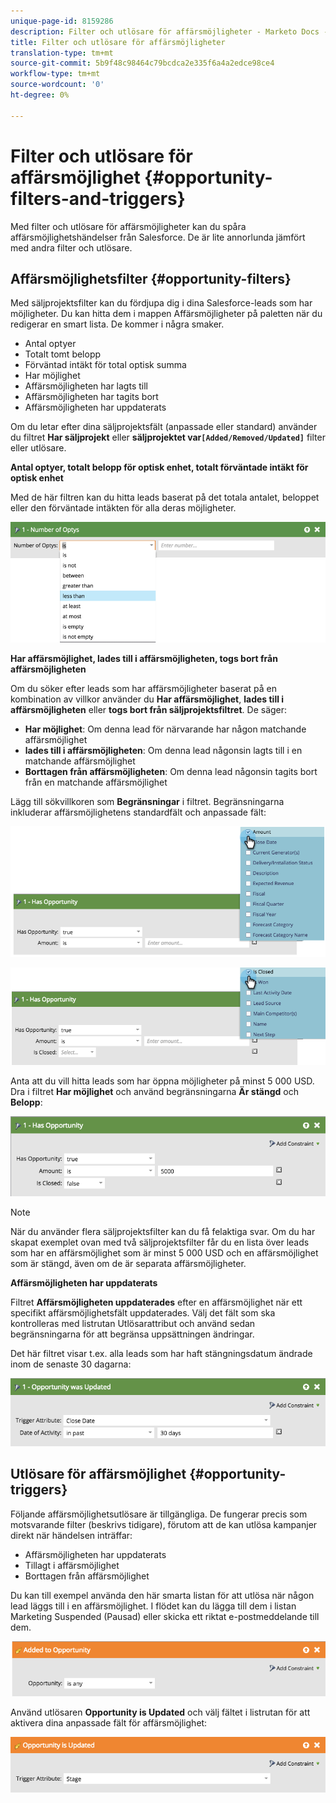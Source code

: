 ```yaml
---
unique-page-id: 8159286
description: Filter och utlösare för affärsmöjligheter - Marketo Docs - Produktdokumentation
title: Filter och utlösare för affärsmöjligheter
translation-type: tm+mt
source-git-commit: 5b9f48c98464c79bcdca2e335f6a4a2edce98ce4
workflow-type: tm+mt
source-wordcount: '0'
ht-degree: 0%

---
```



# Filter och utlösare för affärsmöjlighet {#opportunity-filters-and-triggers}

Med filter och utlösare för affärsmöjligheter kan du spåra affärsmöjlighetshändelser från Salesforce. De är lite annorlunda jämfört med andra filter och utlösare.

## Affärsmöjlighetsfilter {#opportunity-filters}

Med säljprojektsfilter kan du fördjupa dig i dina Salesforce-leads som har möjligheter. Du kan hitta dem i mappen Affärsmöjligheter på paletten när du redigerar en smart lista. De kommer i några smaker.

* Antal optyer
* Totalt tomt belopp
* Förväntad intäkt för total optisk summa
* Har möjlighet
* Affärsmöjligheten har lagts till
* Affärsmöjligheten har tagits bort
* Affärsmöjligheten har uppdaterats

Om du letar efter dina säljprojektsfält (anpassade eller standard) använder du filtret **Har säljprojekt** eller **säljprojektet var`[Added/Removed/Updated]`** filter eller utlösare.

**Antal optyer, totalt belopp för optisk enhet, totalt förväntade intäkt för optisk enhet**

Med de här filtren kan du hitta leads baserat på det totala antalet, beloppet eller den förväntade intäkten för alla deras möjligheter.

![](assets/image2015-6-11-12-3a29-3a34.png)

**Har affärsmöjlighet, lades till i affärsmöjligheten, togs bort från affärsmöjligheten**

Om du söker efter leads som har affärsmöjligheter baserat på en kombination av villkor använder du **Har affärsmöjlighet**, **lades till i affärsmöjligheten** eller **togs bort från säljprojektsfiltret**. De säger:

* **Har möjlighet**: Om denna lead för närvarande har någon matchande affärsmöjlighet
* **lades till i affärsmöjligheten**: Om denna lead någonsin lagts till i en matchande affärsmöjlighet
* **Borttagen från affärsmöjligheten**: Om denna lead någonsin tagits bort från en matchande affärsmöjlighet

Lägg till sökvillkoren som **Begränsningar** i filtret. Begränsningarna inkluderar affärsmöjlighetens standardfält och anpassade fält:

![](assets/image2015-6-11-12-3a31-3a0.png)

![](assets/image2015-6-11-12-3a31-3a46.png)

Anta att du vill hitta leads som har öppna möjligheter på minst 5 000 USD. Dra i filtret **Har möjlighet** och använd begränsningarna **Är stängd** och **Belopp**:

![](assets/image2015-6-11-12-3a32-3a0.png)

>[!NOTE]
>
>När du använder flera säljprojektsfilter kan du få felaktiga svar. Om du har skapat exemplet ovan med två säljprojektsfilter får du en lista över leads som har en affärsmöjlighet som är minst 5 000 USD och en affärsmöjlighet som är stängd, även om de är separata affärsmöjligheter.

**Affärsmöjligheten har uppdaterats**

Filtret **Affärsmöjligheten uppdaterades** efter en affärsmöjlighet när ett specifikt affärsmöjlighetsfält uppdaterades. Välj det fält som ska kontrolleras med listrutan Utlösarattribut och använd sedan begränsningarna för att begränsa uppsättningen ändringar.

Det här filtret visar t.ex. alla leads som har haft stängningsdatum ändrade inom de senaste 30 dagarna:

![](assets/image2015-6-11-12-3a33-3a7.png)

## Utlösare för affärsmöjlighet {#opportunity-triggers}

Följande affärsmöjlighetsutlösare är tillgängliga. De fungerar precis som motsvarande filter (beskrivs tidigare), förutom att de kan utlösa kampanjer direkt när händelsen inträffar:

* Affärsmöjligheten har uppdaterats
* Tillagt i affärsmöjlighet
* Borttagen från affärsmöjlighet

Du kan till exempel använda den här smarta listan för att utlösa när någon lead läggs till i en affärsmöjlighet. I flödet kan du lägga till dem i listan Marketing Suspended (Pausad) eller skicka ett riktat e-postmeddelande till dem.

![](assets/image2015-6-11-12-3a33-3a48.png)

Använd utlösaren **Opportunity is Updated** och välj fältet i listrutan för att aktivera dina anpassade fält för affärsmöjlighet:

![](assets/image2015-6-11-12-3a33-3a34.png)
